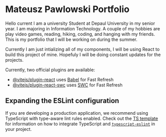 # Mateusz Pawlowski Portfolio

Hello current I am a university Student at Depaul University in my senior year. I am majoring in Information Technology. A couple of my hobbies are play video games, reading, hiking, coding, and hanging with my friends. This is my portfolio that I will be working on during the summer. 

Currently I am just intializing all of my components, I will be using React to build this project of mine. Hopefuly I will be doing constant updates for the projects.

Currently, two official plugins are available:

- [@vitejs/plugin-react](https://github.com/vitejs/vite-plugin-react/blob/main/packages/plugin-react) uses [Babel](https://babeljs.io/) for Fast Refresh
- [@vitejs/plugin-react-swc](https://github.com/vitejs/vite-plugin-react/blob/main/packages/plugin-react-swc) uses [SWC](https://swc.rs/) for Fast Refresh

## Expanding the ESLint configuration

If you are developing a production application, we recommend using TypeScript with type-aware lint rules enabled. Check out the [TS template](https://github.com/vitejs/vite/tree/main/packages/create-vite/template-react-ts) for information on how to integrate TypeScript and [`typescript-eslint`](https://typescript-eslint.io) in your project.
